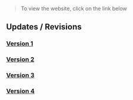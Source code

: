 > To view the website, click on the link below


## Updates / Revisions
### [Version 1](https://aman-maharshi.github.io/v1)
### [Version 2](https://aman-maharshi.github.io/v2)
### [Version 3](https://aman-maharshi.github.io/v3)
### [Version 4](https://aman-maharshi.github.io/v4)
